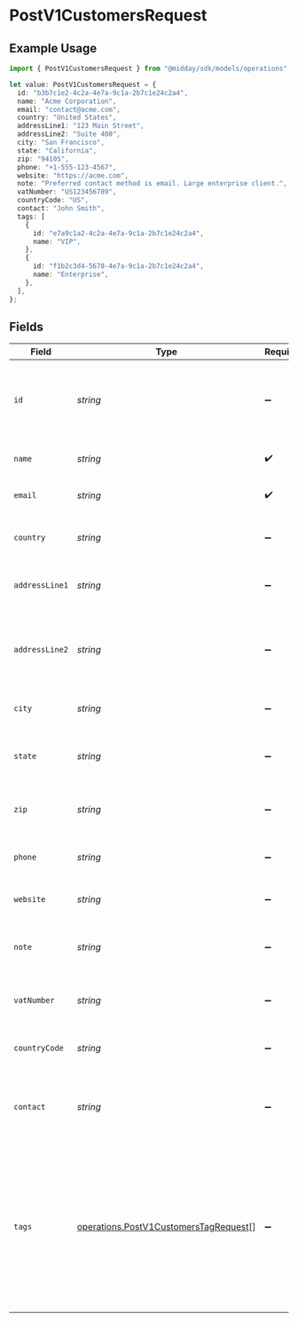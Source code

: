 # PostV1CustomersRequest

## Example Usage

```typescript
import { PostV1CustomersRequest } from "@midday/sdk/models/operations";

let value: PostV1CustomersRequest = {
  id: "b3b7c1e2-4c2a-4e7a-9c1a-2b7c1e24c2a4",
  name: "Acme Corporation",
  email: "contact@acme.com",
  country: "United States",
  addressLine1: "123 Main Street",
  addressLine2: "Suite 400",
  city: "San Francisco",
  state: "California",
  zip: "94105",
  phone: "+1-555-123-4567",
  website: "https://acme.com",
  note: "Preferred contact method is email. Large enterprise client.",
  vatNumber: "US123456789",
  countryCode: "US",
  contact: "John Smith",
  tags: [
    {
      id: "e7a9c1a2-4c2a-4e7a-9c1a-2b7c1e24c2a4",
      name: "VIP",
    },
    {
      id: "f1b2c3d4-5678-4e7a-9c1a-2b7c1e24c2a4",
      name: "Enterprise",
    },
  ],
};
```

## Fields

| Field                                                                                                                                       | Type                                                                                                                                        | Required                                                                                                                                    | Description                                                                                                                                 | Example                                                                                                                                     |
| ------------------------------------------------------------------------------------------------------------------------------------------- | ------------------------------------------------------------------------------------------------------------------------------------------- | ------------------------------------------------------------------------------------------------------------------------------------------- | ------------------------------------------------------------------------------------------------------------------------------------------- | ------------------------------------------------------------------------------------------------------------------------------------------- |
| `id`                                                                                                                                        | *string*                                                                                                                                    | :heavy_minus_sign:                                                                                                                          | Unique identifier of the customer. Required for updates, omit for new customers                                                             | b3b7c1e2-4c2a-4e7a-9c1a-2b7c1e24c2a4                                                                                                        |
| `name`                                                                                                                                      | *string*                                                                                                                                    | :heavy_check_mark:                                                                                                                          | Name of the customer or organization                                                                                                        | Acme Corporation                                                                                                                            |
| `email`                                                                                                                                     | *string*                                                                                                                                    | :heavy_check_mark:                                                                                                                          | Primary email address of the customer                                                                                                       | contact@acme.com                                                                                                                            |
| `country`                                                                                                                                   | *string*                                                                                                                                    | :heavy_minus_sign:                                                                                                                          | Country name where the customer is located                                                                                                  | United States                                                                                                                               |
| `addressLine1`                                                                                                                              | *string*                                                                                                                                    | :heavy_minus_sign:                                                                                                                          | First line of the customer's address                                                                                                        | 123 Main Street                                                                                                                             |
| `addressLine2`                                                                                                                              | *string*                                                                                                                                    | :heavy_minus_sign:                                                                                                                          | Second line of the customer's address (suite, apartment, etc.)                                                                              | Suite 400                                                                                                                                   |
| `city`                                                                                                                                      | *string*                                                                                                                                    | :heavy_minus_sign:                                                                                                                          | City where the customer is located                                                                                                          | San Francisco                                                                                                                               |
| `state`                                                                                                                                     | *string*                                                                                                                                    | :heavy_minus_sign:                                                                                                                          | State or province where the customer is located                                                                                             | California                                                                                                                                  |
| `zip`                                                                                                                                       | *string*                                                                                                                                    | :heavy_minus_sign:                                                                                                                          | ZIP or postal code of the customer's address                                                                                                | 94105                                                                                                                                       |
| `phone`                                                                                                                                     | *string*                                                                                                                                    | :heavy_minus_sign:                                                                                                                          | Primary phone number of the customer                                                                                                        | +1-555-123-4567                                                                                                                             |
| `website`                                                                                                                                   | *string*                                                                                                                                    | :heavy_minus_sign:                                                                                                                          | Website URL of the customer                                                                                                                 | https://acme.com                                                                                                                            |
| `note`                                                                                                                                      | *string*                                                                                                                                    | :heavy_minus_sign:                                                                                                                          | Internal notes about the customer for team reference                                                                                        | Preferred contact method is email. Large enterprise client.                                                                                 |
| `vatNumber`                                                                                                                                 | *string*                                                                                                                                    | :heavy_minus_sign:                                                                                                                          | VAT (Value Added Tax) number of the customer                                                                                                | US123456789                                                                                                                                 |
| `countryCode`                                                                                                                               | *string*                                                                                                                                    | :heavy_minus_sign:                                                                                                                          | Country code in ISO 3166-1 alpha-2 format                                                                                                   | US                                                                                                                                          |
| `contact`                                                                                                                                   | *string*                                                                                                                                    | :heavy_minus_sign:                                                                                                                          | Primary contact person's name at the customer organization                                                                                  | John Smith                                                                                                                                  |
| `tags`                                                                                                                                      | [operations.PostV1CustomersTagRequest](../../models/operations/postv1customerstagrequest.md)[]                                              | :heavy_minus_sign:                                                                                                                          | Array of tags to associate with the customer for categorization                                                                             | [<br/>{<br/>"id": "e7a9c1a2-4c2a-4e7a-9c1a-2b7c1e24c2a4",<br/>"name": "VIP"<br/>},<br/>{<br/>"id": "f1b2c3d4-5678-4e7a-9c1a-2b7c1e24c2a4",<br/>"name": "Enterprise"<br/>}<br/>] |